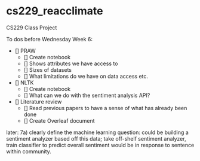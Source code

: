 # cs229_reacclimate
CS229 Class Project

To dos before Wednesday Week 6: 

- [] PRAW
  - [] Create notebook
  - [] Shows attributes we have access to
  - [] Sizes of datasets
  - [] What limitations do we have on data access etc.
- [] NLTK
  - [] Create notebook
  - [] What can we do with the sentiment analysis API?
- [] Literature review 
  - [] Read previous papers to have a sense of what has already been done
  - [] Create Overleaf document


later:
7a) clearly define the machine learning question: could be building a sentiment analyzer based off this data; take off-shelf sentiment analyzer, train classifier to predict overall sentiment would be in response to sentence within community. 
